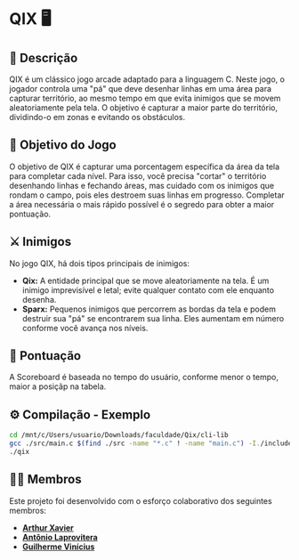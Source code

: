# QIX 🖥️

## 📄 Descrição
QIX é um clássico jogo arcade adaptado para a linguagem C. Neste jogo, o jogador controla uma "pá" que deve desenhar linhas em uma área para capturar território, ao mesmo tempo em que evita inimigos que se movem aleatoriamente pela tela. O objetivo é capturar a maior parte do território, dividindo-o em zonas e evitando os obstáculos.

## 🎲 Objetivo do Jogo
O objetivo de QIX é capturar uma porcentagem específica da área da tela para completar cada nível. Para isso, você precisa "cortar" o território desenhando linhas e fechando áreas, mas cuidado com os inimigos que rondam o campo, pois eles destroem suas linhas em progresso. Completar a área necessária o mais rápido possível é o segredo para obter a maior pontuação.

## ⚔️ Inimigos
No jogo QIX, há dois tipos principais de inimigos:
- **Qix:** A entidade principal que se move aleatoriamente na tela. É um inimigo imprevisível e letal; evite qualquer contato com ele enquanto desenha.
- **Sparx:** Pequenos inimigos que percorrem as bordas da tela e podem destruir sua "pá" se encontrarem sua linha. Eles aumentam em número conforme você avança nos níveis.

## 👾 Pontuação
A Scoreboard é baseada no tempo do usuário, conforme menor o tempo, maior a posiçãp na tabela.

## ⚙️ Compilação - Exemplo
```bash
cd /mnt/c/Users/usuario/Downloads/faculdade/Qix/cli-lib
gcc ./src/main.c $(find ./src -name "*.c" ! -name "main.c") -I./include -o qix
./qix
```
## 👩‍💻 Membros
Este projeto foi desenvolvido com o esforço colaborativo dos seguintes membros:
- **[Arthur Xavier](https://github.com/arthurxavi)** 
- **[Antônio Laprovitera](https://github.com/antoniolaprov)** 
- **[Guilherme Vinícius](https://github.com/GuilhermeRangel1)**


